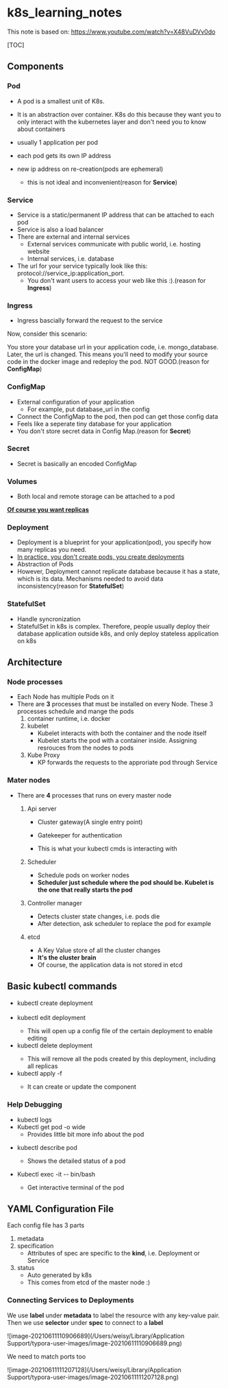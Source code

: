 # k8s_learning_notes

This note is based on: https://www.youtube.com/watch?v=X48VuDVv0do

[TOC]

## Components

### Pod

* A pod is a smallest unit of K8s.

* It is an abstraction over container. K8s do this because they want you to only interact with the kubernetes layer and don't need you to know about containers
* usually 1 application per pod
* each pod gets its own IP address
* new ip address on re-creation(pods are ephemeral)
  * this is not ideal and inconvenient(reason for **Service**)

### Service

* Service is a static/permanent IP address that can be attached to each pod
* Service is also a load balancer
* There are external and internal services
  * External services communicate with public world, i.e. hosting website
  * Internal services, i.e. database
* The url for your service typically look like this: protocol://service_ip:application_port.
  * You don't want users to access your web like this :).(reason for **Ingress**)

### Ingress

* Ingress bascially forward the request to the service

Now, consider this scenario:

You store your database url in your application code, i.e. mongo_database. Later, the url is changed. This means you'll need to modify your source code in the docker image and redeploy the pod. NOT GOOD.(reason for **ConfigMap**)

### ConfigMap

* External configuration of your application
  * For example, put database_url in the config
* Connect the ConfigMap to the pod, then pod can get those config data
* Feels like a seperate tiny database for your application
* You don't store secret data in Config Map.(reason for **Secret**)

### Secret

* Secret is basically an encoded ConfigMap

### Volumes

* Both local and remote storage can be attached to a pod



<u>**Of course you want replicas**</u>



### Deployment

* Deployment is a blueprint for your application(pod), you specify how many replicas you need.
* <u>In practice, you don't create pods, you create deployments</u>
* Abstraction of Pods
* However, Deployment cannot replicate database because it has a state, which is its data. Mechanisms needed to avoid data inconsistency(reason for **StatefulSet**)

### StatefulSet

* Handle syncronization
* StatefulSet in k8s is complex. Therefore, people usually deploy their database application outside k8s, and only deploy stateless application on k8s

## Architecture

### Node processes

* Each Node has multiple Pods on it
* There are **3** processes that must be installed on every Node. These 3 processes schedule and mange the pods
  1. container runtime, i.e. docker
  2. kubelet
     * Kubelet interacts with both the container and the node itself
     * Kubelet starts the pod with a container inside. Assigning resrouces from the nodes to pods
  3. Kube Proxy
     * KP forwards the requests to the approriate pod through Service

### Mater nodes

* There are **4** processes that runs on every master node

  1. Api server

     * Cluster gateway(A single entry point)
     * Gatekeeper for authentication

     * This is what your kubectl cmds is interacting with

  2. Scheduler

     * Schedule pods on worker nodes
     * **Scheduler just schedule where the pod should be. Kubelet is the one that really starts the pod**

  3. Controller manager

     * Detects cluster state changes, i.e. pods die
     * After detection, ask scheduler to replace the pod for example

  4. etcd

     * A Key Value store of all the cluster changes
     * **It's the cluster brain**
     * Of course, the application data is not stored in etcd

## Basic kubectl commands

- kubectl create deployment <name> <option>
- kubectl edit deployment <deployment-name>
  - This will open up a config file of the certain deployment to enable editing
- kubectl delete deployment <deployment-name>
  - This will remove all the pods created by this deployment, including all replicas
- kubectl apply -f <config-file>
  - It can create or update the component

### Help Debugging

* kubectl logs <pod-name>
* Kubectl get pod -o wide
  * Provides little bit more info about the pod

- kubectl describe pod <pod-name>
  - Shows the detailed status of a pod

* Kubectl exec -it <pod-name> -- bin/bash
  * Get interactive terminal of the pod 

## YAML Configuration File

Each config file has 3 parts

1. metadata
2. specification
   * Attributes of spec are specific to the **kind**, i.e. Deployment or Service
3. status
   * Auto generated by k8s
   * This comes from etcd of the master node :)

### Connecting Services to Deployments

We use **label** under **metadata** to label the resource with any key-value pair. Then we use **selector** under **spec** to connect to a **label**

![image-20210611110906689](/Users/weisy/Library/Application Support/typora-user-images/image-20210611110906689.png)

We need to match ports too

![image-20210611111207128](/Users/weisy/Library/Application Support/typora-user-images/image-20210611111207128.png)

